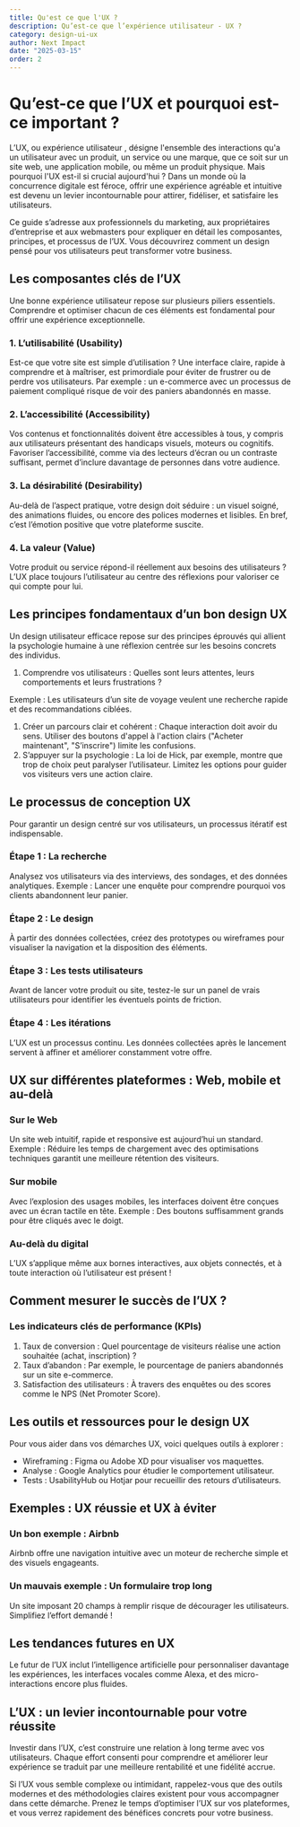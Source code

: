 ```yaml
---
title: Qu'est ce que l'UX ?
description: Qu’est-ce que l’expérience utilisateur - UX ? 
category: design-ui-ux
author: Next Impact
date: "2025-03-15"
order: 2
---
```


# Qu’est-ce que l’UX et pourquoi est-ce important ?

L’UX, ou  expérience utilisateur , désigne l'ensemble des interactions qu'a un utilisateur avec un produit, un service ou une marque, que ce soit sur un site web, une application mobile, ou même un produit physique. Mais pourquoi l'UX est-il si crucial aujourd'hui ? Dans un monde où la concurrence digitale est féroce, offrir une expérience agréable et intuitive est devenu un levier incontournable pour attirer, fidéliser, et satisfaire les utilisateurs.

Ce guide s’adresse aux professionnels du marketing, aux propriétaires d’entreprise et aux webmasters pour expliquer en détail les composantes, principes, et processus de l’UX. Vous découvrirez comment un design pensé pour vos utilisateurs peut transformer votre business.

## Les composantes clés de l’UX

Une bonne expérience utilisateur repose sur plusieurs piliers essentiels. Comprendre et optimiser chacun de ces éléments est fondamental pour offrir une expérience exceptionnelle.

### 1.  L’utilisabilité (Usability) 

Est-ce que votre site est simple d’utilisation ? Une interface claire, rapide à comprendre et à maîtriser, est primordiale pour éviter de frustrer ou de perdre vos utilisateurs. Par exemple : un e-commerce avec un processus de paiement compliqué risque de voir des paniers abandonnés en masse.

### 2.  L’accessibilité (Accessibility) 

Vos contenus et fonctionnalités doivent être accessibles à tous, y compris aux utilisateurs présentant des handicaps visuels, moteurs ou cognitifs. Favoriser l’accessibilité, comme via des lecteurs d’écran ou un contraste suffisant, permet d’inclure davantage de personnes dans votre audience.

### 3.  La désirabilité (Desirability) 

Au-delà de l’aspect pratique, votre design doit séduire : un visuel soigné, des animations fluides, ou encore des polices modernes et lisibles. En bref, c’est l’émotion positive que votre plateforme suscite.

### 4.  La valeur (Value) 

Votre produit ou service répond-il réellement aux besoins des utilisateurs ? L’UX place toujours l’utilisateur au centre des réflexions pour valoriser ce qui compte pour lui.

## Les principes fondamentaux d’un bon design UX

Un design utilisateur efficace repose sur des principes éprouvés qui allient la psychologie humaine à une réflexion centrée sur les besoins concrets des individus.

1.  Comprendre vos utilisateurs  : Quelles sont leurs attentes, leurs comportements et leurs frustrations ?

Exemple : Les utilisateurs d’un site de voyage veulent une recherche rapide et des recommandations ciblées.

1.  Créer un parcours clair et cohérent  : Chaque interaction doit avoir du sens. Utiliser des boutons d'appel à l'action clairs ("Acheter maintenant", "S’inscrire") limite les confusions.
2.  S’appuyer sur la psychologie  : La loi de Hick, par exemple, montre que trop de choix peut paralyser l’utilisateur. Limitez les options pour guider vos visiteurs vers une action claire.

## Le processus de conception UX

Pour garantir un design centré sur vos utilisateurs, un processus itératif est indispensable.

### Étape 1 : La recherche

Analysez vos utilisateurs via des interviews, des sondages, et des données analytiques. Exemple : Lancer une enquête pour comprendre pourquoi vos clients abandonnent leur panier.

### Étape 2 : Le design

À partir des données collectées, créez des prototypes ou wireframes pour visualiser la navigation et la disposition des éléments.

### Étape 3 : Les tests utilisateurs

Avant de lancer votre produit ou site, testez-le sur un panel de vrais utilisateurs pour identifier les éventuels points de friction.

### Étape 4 : Les itérations

L’UX est un processus continu. Les données collectées après le lancement servent à affiner et améliorer constamment votre offre.

## UX sur différentes plateformes : Web, mobile et au-delà

###  Sur le Web 

Un site web intuitif, rapide et responsive est aujourd’hui un standard. Exemple : Réduire les temps de chargement avec des optimisations techniques garantit une meilleure rétention des visiteurs.

###  Sur mobile 

Avec l’explosion des usages mobiles, les interfaces doivent être conçues avec un écran tactile en tête. Exemple : Des boutons suffisamment grands pour être cliqués avec le doigt.

###  Au-delà du digital 

L’UX s’applique même aux bornes interactives, aux objets connectés, et à toute interaction où l’utilisateur est présent !

## Comment mesurer le succès de l’UX ?

### Les indicateurs clés de performance (KPIs)

1.  Taux de conversion  : Quel pourcentage de visiteurs réalise une action souhaitée (achat, inscription) ?
2.  Taux d’abandon  : Par exemple, le pourcentage de paniers abandonnés sur un site e-commerce.
3.  Satisfaction des utilisateurs  : À travers des enquêtes ou des scores comme le NPS (Net Promoter Score).

## Les outils et ressources pour le design UX

Pour vous aider dans vos démarches UX, voici quelques outils à explorer :

-  Wireframing  : Figma ou Adobe XD pour visualiser vos maquettes.
-  Analyse  : Google Analytics pour étudier le comportement utilisateur.
-  Tests  : UsabilityHub ou Hotjar pour recueillir des retours d’utilisateurs.

## Exemples : UX réussie et UX à éviter

###  Un bon exemple  : Airbnb

Airbnb offre une navigation intuitive avec un moteur de recherche simple et des visuels engageants.

###  Un mauvais exemple  : Un formulaire trop long

Un site imposant 20 champs à remplir risque de décourager les utilisateurs. Simplifiez l’effort demandé !

## Les tendances futures en UX

Le futur de l’UX inclut l’intelligence artificielle pour personnaliser davantage les expériences, les interfaces vocales comme Alexa, et des micro-interactions encore plus fluides.

## L’UX : un levier incontournable pour votre réussite

Investir dans l’UX, c’est construire une relation à long terme avec vos utilisateurs. Chaque effort consenti pour comprendre et améliorer leur expérience se traduit par une meilleure rentabilité et une fidélité accrue.

Si l’UX vous semble complexe ou intimidant, rappelez-vous que des outils modernes et des méthodologies claires existent pour vous accompagner dans cette démarche.  Prenez le temps d’optimiser l’UX sur vos plateformes, et vous verrez rapidement des bénéfices concrets pour votre business. 